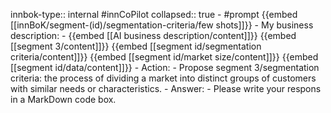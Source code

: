 innbok-type:: internal
#innCoPilot
collapsed:: true
	- #prompt {{embed [[innBoK/segment-(id)/segmentation-criteria/few shots]]}}
		- My business description:
		- {{embed [[AI business description/content]]}} {{embed [[segment 3/content]]}} {{embed [[segment id/segmentation criteria/content]]}} {{embed [[segment id/market size/content]]}} {{embed [[segment id/data/content]]}}
		- Action:
		- Propose segment 3/segmentation criteria: the process of dividing a market into distinct groups of customers with similar needs or characteristics.
		- Answer:
		- Please write your respons in a MarkDown code box.




